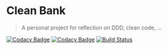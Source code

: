 # Clean Bank

> A personal project for reflection on DDD, clean code, ...

[![Codacy Badge](https://api.codacy.com/project/badge/Grade/623ac4321cea427fbe7cf30ff0cb6902)](https://app.codacy.com/app/javathought/ddd-workshop?utm_source=github.com&utm_medium=referral&utm_content=javathought/ddd-workshop&utm_campaign=badger)
[![Codacy Badge](https://api.codacy.com/project/badge/Coverage/623ac4321cea427fbe7cf30ff0cb6902)](https://www.codacy.com/app/javathought/ddd-workshop?utm_source=github.com&utm_medium=referral&utm_content=javathought/ddd-workshop&utm_campaign=Badge_Coverage)
[![Build Status](https://travis-ci.org/javathought/ddd-workshop.svg?branch=master)](https://travis-ci.org/javathought/commons)

